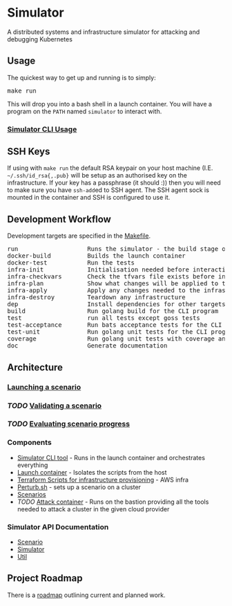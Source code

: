 <!--

NOTICE: THIS FILE IS AUTOGENERATED FROM docs/README.template.md

This file is evaled by a quickly cobbled together bash script to replace the variables.

Backticks are imterpreted by bash so use <code> for inline code and <pre> for code blocks.

If you need to include bsah code snippets you will need to change how the templating works.

-->

# Simulator

A distributed systems and infrastructure simulator for attacking and debugging Kubernetes

## Usage

The quickest way to get up and running is to simply:

<pre>
make run
</pre>

This will drop you into a bash shell in a launch container.  You will have a program on the <code>PATH</code> named <code>simulator</code>
to interact with.

### [Simulator CLI Usage](./docs/cli.md)

## SSH Keys

If using with <code>make run</code> the default RSA keypair on your host machine (I.E. <code>~/.ssh/id_rsa{,.pub}</code> will
be setup as an authorised key on the infrastructure. If your key has a passphrase (it should :)) then you
will need to make sure you have <code>ssh-add</code>ed to SSH agent.  The SSH agent sock is mounted in the container
and SSH is configured to use it.

## Development Workflow

Development targets are specified in the [Makefile](./Makefile).

<pre>
run                   Runs the simulator - the build stage of the container runs all the cli tests
docker-build          Builds the launch container
docker-test           Run the tests
infra-init            Initialisation needed before interacting with the infra
infra-checkvars       Check the tfvars file exists before interacting with the infra
infra-plan            Show what changes will be applied to the infrastructure
infra-apply           Apply any changes needed to the infrastructure before running a scenario
infra-destroy         Teardown any infrastructure
dep                   Install dependencies for other targets
build                 Run golang build for the CLI program
test                  run all tests except goss tests
test-acceptance       Run bats acceptance tests for the CLI program
test-unit             Run golang unit tests for the CLI program
coverage              Run golang unit tests with coverage and opens a browser with the results
doc                   Generate documentation
</pre>

## Architecture

### [Launching a scenario](./docs/launch.md)

### *TODO* [Validating a scenario](./docs/validation.md)

### *TODO* [Evaluating  scenario progress](./docs/evaluation.md)

### Components

* [Simulator CLI tool](./cmd) - Runs in the launch container and orchestrates everything
* [Launch container](./Dockerfile) - Isolates the scripts from the host
* [Terraform Scripts for infrastructure provisioning](./terraform) - AWS infra
* [Perturb.sh](./simulation-scripts/perturb.sh) - sets up a scenario on a cluster
* [Scenarios](./simulation-scripts/scenario)
* *TODO* [Attack container](./attack) - Runs on the bastion providing all the tools needed to attack a
cluster in the given cloud provider

### Simulator API Documentation

* [Scenario](./docs/api/scenario.md)
* [Simulator](./docs/api/simulator.md)
* [Util](./docs/api/util.md)

## Project Roadmap

There is a [roadmap](./docs/roadmap.md) outlining current and planned work.
